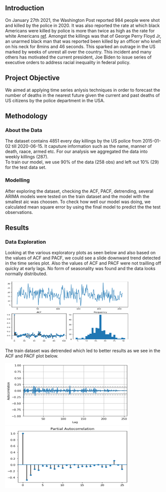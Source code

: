 ## Introduction

On January 27th 2021, the Washington Post reported 984 people were shot and killed by the police in 2020. It was also reported the rate at which black Americans were killed by police is more than twice as high as the rate for white Americans [ref](https://www.washingtonpost.com/graphics/investigations/police-shootings-database/). Amongst the killings was that of George Perry Floyd Jr, an unarmed black man that was reported been killed by an officer who knelt on his neck for 8mins and 46 seconds. This sparked an outrage in the US marked by weeks of unrest all over the country. This incident and many others has motivated the current president, Joe Biden to issue series of executive orders to address racial inequality in federal policy. 

## Project Objective
We aimed at applying time series anlysis techniques in order to forecast the number of deaths in the nearest future given the current and past deaths of US citizens by the police department in the USA.
## Methodology
### About the Data
The dataset contains 4851 every day killings by the US police from 2015-01-02 till 2020-06-15. It caputure information such as the name, manner of death, raace, armed etc. For our analysis we aggregated the data into weekly killings (287). <br>
To train our model, we use 90% of the data (258 obs) and left out 10% (29) for the test data set. 
### Modelling
After exploring the dataset, checking the ACF, PACF, detrending, several ARIMA models were tested on the train dataset and the model with the smallest aic was choosen. To check how well our model was doing, we calculated mean square error by using the final model to predict the the test observations. 
## Results
### Data Exploration
Looking at the various exploratory plots as seen below and also based on the values of ACF and PACF, we could see a slide downward trend detected in the time series plot. Also the values of ACF and PACF were not trailling off quicky at early lags. No form of seasonality was found and the data looks normally distributed. 

<img  src='./Pics/fig1.png' alt="drawing" height = 200 width="400"/>

The train dataset was detrended which led to better results as we see in the ACF and PACF plot below. 

<img  src='./Pics/fig2.png' alt="drawing" height = 200 width="400"/>    <img  src='./Pics/fig3.png' alt="drawing" height = 200 width="400"/> 

